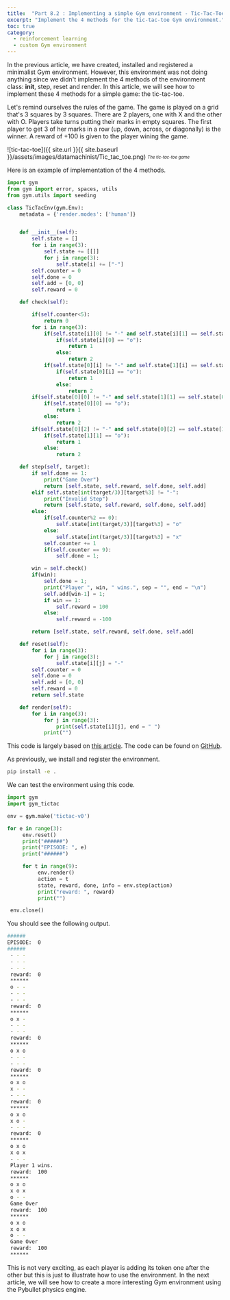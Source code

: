 ```yaml
---
title:  "Part 8.2 : Implementing a simple Gym environment - Tic-Tac-Toe"
excerpt: "Implement the 4 methods for the tic-tac-toe Gym environment."
toc: true
category:
  - reinforcement learning
  - custom Gym environment
---
```



In the previous article, we have created, installed and registered a minimalist Gym environment. However, this environment was not doing anything since we didn't implement the  4 methods of the environment class: __init__, step, reset and render. In this article, we will see how to implement these 4 methods for a simple game: the tic-tac-toe.

Let's remind ourselves the rules of the game. The game is played on a grid that's 3 squares by 3 squares. There are 2 players, one with X and the other with O. Players take turns putting their marks in empty squares. The first player to get 3 of her marks in a row (up, down, across, or diagonally) is the winner. A reward of +100 is given to the player wining the game.


![tic-tac-toe]({{ site.url }}{{ site.baseurl }}/assets/images/datamachinist/Tic_tac_toe.png)
<sub><sup>*The tic-tac-toe game*</sup></sub>

Here is an example of implementation of the 4 methods.

```python
import gym
from gym import error, spaces, utils
from gym.utils import seeding

class TicTacEnv(gym.Env):
	metadata = {'render.modes': ['human']}


	def __init__(self):
		self.state = []
		for i in range(3):
			self.state += [[]]
			for j in range(3):
				self.state[i] += ["-"]
		self.counter = 0
		self.done = 0
		self.add = [0, 0]
		self.reward = 0

	def check(self):

		if(self.counter<5):
			return 0
		for i in range(3):
			if(self.state[i][0] != "-" and self.state[i][1] == self.state[i][0] and self.state[i][1] == self.state[i][2]):
				if(self.state[i][0] == "o"):
					return 1
				else:
					return 2
			if(self.state[0][i] != "-" and self.state[1][i] == self.state[0][i] and self.state[1][i] == self.state[2][i]):
				if(self.state[0][i] == "o"):
					return 1
				else:
					return 2
		if(self.state[0][0] != "-" and self.state[1][1] == self.state[0][0] and self.state[1][1] == self.state[2][2]):
			if(self.state[0][0] == "o"):
				return 1
			else:
				return 2
		if(self.state[0][2] != "-" and self.state[0][2] == self.state[1][1] and self.state[1][1] == self.state[2][0]):
			if(self.state[1][1] == "o"):
				return 1
			else:
				return 2

	def step(self, target):
		if self.done == 1:
			print("Game Over")
			return [self.state, self.reward, self.done, self.add]
		elif self.state[int(target/3)][target%3] != "-":
			print("Invalid Step")
			return [self.state, self.reward, self.done, self.add]
		else:
			if(self.counter%2 == 0):
				self.state[int(target/3)][target%3] = "o"
			else:
				self.state[int(target/3)][target%3] = "x"
			self.counter += 1
			if(self.counter == 9):
				self.done = 1;

		win = self.check()
		if(win):
			self.done = 1;
			print("Player ", win, " wins.", sep = "", end = "\n")
			self.add[win-1] = 1;
			if win == 1:
				self.reward = 100
			else:
				self.reward = -100

		return [self.state, self.reward, self.done, self.add]

	def reset(self):
		for i in range(3):
			for j in range(3):
				self.state[i][j] = "-"
		self.counter = 0
		self.done = 0
		self.add = [0, 0]
		self.reward = 0
		return self.state

	def render(self):
		for i in range(3):
			for j in range(3):
				print(self.state[i][j], end = " ")
			print("")
```

This code is largely based on [this article](https://medium.com/@apoddar573/making-your-own-custom-environment-in-gym-c3b65ff8cdaa). The code can be found on [GitHub](https://github.com/PierreExeter/gym-tictac).

As previously, we install and register the environment.

```bash
pip install -e .
```

We can test the environment using this code.

```python
import gym
import gym_tictac

env = gym.make('tictac-v0')

for e in range(3):
     env.reset()
     print("######")
     print("EPISODE: ", e)
     print("######")

     for t in range(9):
          env.render()
          action = t
          state, reward, done, info = env.step(action) 
          print("reward: ", reward)
          print("")

 env.close()
```

You should see the following output.

```bash
######
EPISODE:  0
######
 - - -
 - - -
 - - -
 reward:  0
 ****** 
 o - - 
 - - -
 - - -
 reward:  0
 ******
 o x - 
 - - -
 - - -
 reward:  0
 ******
 o x o 
 - - -
 - - -
 reward:  0
 ******
 o x o 
 x - - 
 - - -
 reward:  0
 ******
 o x o 
 x o - 
 - - -
 reward:  0
 ******
 o x o 
 x o x 
 - - -
 Player 1 wins.
 reward:  100
 ******
 o x o 
 x o x 
 o - - 
 Game Over
 reward:  100
 ******
 o x o 
 x o x 
 o - - 
 Game Over
 reward:  100
 ******
```

This is not very exciting, as each player is adding its token one after the other but this is just to illustrate how to use the environment. In the next article, we will see how to create a more interesting Gym environment using the Pybullet physics engine.